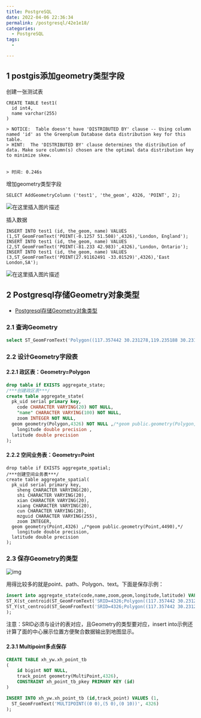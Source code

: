 ```yaml
---
title: PostgreSQL
date: 2022-04-06 22:36:34
permalink: /postgresql/42e1e18/
categories:
  - PostgreSQL
tags:
  - 

---
```


## 1 postgis添加geometry类型字段

创建一张测试表

```plsql
CREATE TABLE test1(
  id int4,
  name varchar(255)
)

> NOTICE:  Table doesn't have 'DISTRIBUTED BY' clause -- Using column named 'id' as the Greenplum Database data distribution key for this table.
> HINT:  The 'DISTRIBUTED BY' clause determines the distribution of data. Make sure column(s) chosen are the optimal data distribution key to minimize skew.


> 时间: 0.246s
```

增加geometry类型字段

```plsql
SELECT AddGeometryColumn ('test1', 'the_geom', 4326, 'POINT', 2);
```

![在这里插入图片描述](https://img-blog.csdnimg.cn/20200703153136472.png)

插入数据

```plsql
INSERT INTO test1 (id, the_geom, name) VALUES (1,ST_GeomFromText('POINT(-0.1257 51.508)',4326),'London, England');
INSERT INTO test1 (id, the_geom, name) VALUES (2,ST_GeomFromText('POINT(-81.233 42.983)',4326),'London, Ontario');
INSERT INTO test1 (id, the_geom, name) VALUES (3,ST_GeomFromText('POINT(27.91162491 -33.01529)',4326),'East London,SA');
```

![在这里插入图片描述](https://img-blog.csdnimg.cn/20200703152928560.png)

## 2 Postgresql存储Geometry对象类型

- [Postgresql存储Geometry对象类型](https://www.bianchengquan.com/article/366575.html)

### 2.1 查询Geometry

```sql
select ST_GeomFromText('Polygon((117.357442 30.231278,119.235188 30.231278,119.235188 32.614617,117.357442 32.614617,117.357442 30.231278))');
```

### 2.2 设计Geometry字段表

#### 2.2.1 政区表：Geometry=Polygon

```sql
drop table if EXISTS aggregate_state;
/***创建政区表***/
create table aggregate_state(  
  pk_uid serial primary key,  
	code CHARACTER VARYING(20) NOT NULL,
	"name" CHARACTER VARYING(100) NOT NULL,
	zoom INTEGER NOT NULL,
  geom geometry(Polygon,4326) NOT NULL ,/*geom public.geometry(Polygon,4490),*/
	longitude double precision ,
  latitude double precision
);
```

#### 2.2.2 空间业务表：Geometry=Point

```plsql
drop table if EXISTS aggregate_spatial;
/***创建空间业务表***/
create table aggregate_spatial(  
  pk_uid serial primary key,  
	sheng CHARACTER VARYING(20),
	shi CHARACTER VARYING(20),
	xian CHARACTER VARYING(20),
	xiang CHARACTER VARYING(20),
	cun CHARACTER VARYING(20),
	mzguid CHARACTER VARYING(255),
	zoom INTEGER,
  geom geometry(Point,4326) ,/*geom public.geometry(Point,4490),*/
	longitude double precision,
  latitude double precision
);
```

### 2.3 保存Geometry的类型

![img](https://cdn.bianchengquan.com/556f391937dfd4398cbac35e050a2177/blog/5ffd2c48b07aa.png)

用得比较多的就是point、path、Polygon、text。下面是保存示例：

```sql
insert into aggregate_state(code,name,zoom,geom,longitude,latitude) VALUES('21','上海',7,ST_GeomFromText('SRID=4326;Polygon((117.357442 30.231278,119.235188 30.231278,119.235188 32.614617,117.357442 32.614617,117.357442 30.231278))'),
ST_X(st_centroid(ST_GeomFromText('SRID=4326;Polygon((117.357442 30.231278,119.235188 30.231278,119.235188 32.614617,117.357442 32.614617,117.357442 30.231278))'))),
ST_Y(st_centroid(ST_GeomFromText('SRID=4326;Polygon((117.357442 30.231278,119.235188 30.231278,119.235188 32.614617,117.357442 32.614617,117.357442 30.231278))')))
);
```

注意：SRID必须与设计的表对应，且Geometry的类型要对应，insert into示例还计算了面的中心展示位置方便聚合数据输出到地图显示。

#### 2.3.1 Multipoint多点保存

```sql
CREATE TABLE xh_yw.xh_point_tb
(
    id bigint NOT NULL,
    track_point geometry(MultiPoint,4326),
    CONSTRAINT xh_point_tb_pkey PRIMARY KEY (id)
)

INSERT INTO xh_yw.xh_point_tb (id,track_point) VALUES (1,
  ST_GeomFromText('MULTIPOINT((0 0),(5 0),(0 10))', 4326)
);
```

